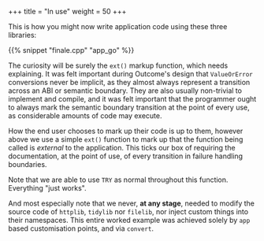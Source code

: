 +++
title = "In use"
weight = 50
+++

This is how you might now write application code using these three libraries:

{{% snippet "finale.cpp" "app_go" %}}

The curiosity will be surely the `ext()` markup function, which needs
explaining. It was felt
important during Outcome's design that `ValueOrError` conversions never
be implicit, as they almost always represent a transition across an
ABI or semantic boundary. They are also usually non-trivial to implement
and compile, and it was felt important that the programmer ought to
always mark the semantic boundary transition at the point of every use,
as considerable amounts of code may execute.

How the end user chooses to mark up their code is up to them, however
above we use a simple `ext()` function to mark up that the function
being called is *external* to the application. This ticks our box of
requiring the documentation, at the point of use, of every transition
in failure handling boundaries.

Note that we are able to use `TRY` as normal throughout this function.
Everything "just works".

And most especially note that we never, **at any stage**, needed to modify
the source code of `httplib`, `tidylib` nor `filelib`, nor inject
custom things into their namespaces. This entire worked example was
achieved solely by `app` based customisation points, and via `convert`.
